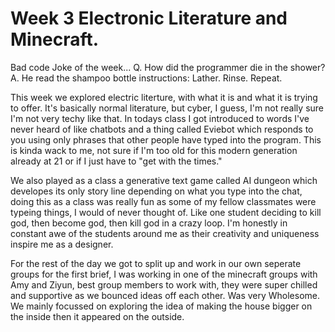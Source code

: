 # Week 3 Electronic Literature and Minecraft. 

Bad code Joke of the week... 
Q. How did the programmer die in the shower?
A. He read the shampoo bottle instructions: Lather. Rinse. Repeat.

This week we explored electric literture, with what it is and what it is trying to offer. It's basically normal literature, but cyber, I guess, I'm not really sure I'm not very techy like that. In todays class I got introduced to words I've never heard of like chatbots and a thing called Eviebot which responds to you using only phrases that other people have typed into the program. This is kinda wack to me, not sure if I'm too old for this modern generation already at 21 or if I just have to "get with the times." 

We also played as a class a generative text game called AI dungeon which developes its only story line depending on what you type into the chat, doing this as a class was really fun as some of my fellow classmates were typeing things, I would of never thought of. Like one student deciding to kill god, then become god, then kill god in a crazy loop. I'm honestly in constant awe of the students around me as their creativity and uniqueness inspire me as a designer. 


For the rest of the day we got to split up and work in our own seperate groups for the first brief, I was working in one of the minecraft groups with Amy and Ziyun, best group members to work with, they were super chilled and supportive as we bounced ideas off each other. Was very Wholesome. We mainly focussed on exploring the idea of making the house bigger on the inside then it appeared on the outside.
